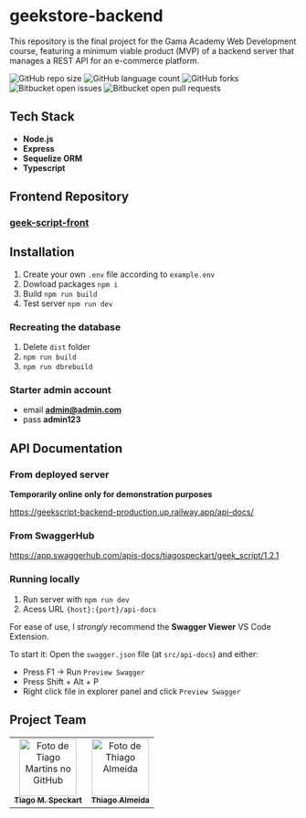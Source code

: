 # geekstore-backend

This repository is the final project for the Gama Academy Web Development course, featuring a minimum viable product (MVP) of a backend server that manages a REST API for an e-commerce platform.

![GitHub repo size](https://img.shields.io/github/repo-size/tiagospeckart/geekstore-backend?style=for-the-badge)
![GitHub language count](https://img.shields.io/github/languages/count/tiagospeckart/geekstore-backend?style=for-the-badge)
![GitHub forks](https://img.shields.io/github/forks/tiagospeckart/geekstore-backend?style=for-the-badge)
![Bitbucket open issues](https://img.shields.io/bitbucket/issues/tiagospeckart/geekstore-backend?style=for-the-badge)
![Bitbucket open pull requests](https://img.shields.io/bitbucket/pr-raw/tiagospeckart/geekstore-backend?style=for-the-badge)

## Tech Stack

- **Node.js**
- **Express**
- **Sequelize ORM**
- **Typescript**

## Frontend Repository

### [geek-script-front](https://github.com/GabrielGameDev/geek-script-front)

## Installation

1. Create your own `.env` file according to `example.env`
2. Dowload packages `npm i`
3. Build `npm run build`
4. Test server `npm run dev`

### Recreating the database

1. Delete `dist` folder
2. `npm run build`
3. `npm run dbrebuild`

### Starter admin account

- email **admin@admin.com**
- pass **admin123**

## API Documentation

### From deployed server

**Temporarily online only for demonstration purposes**

https://geekscript-backend-production.up.railway.app/api-docs/

### From SwaggerHub

https://app.swaggerhub.com/apis-docs/tiagospeckart/geek_script/1.2.1

### Running locally

1. Run server with `npm run dev`
2. Acess URL `{host}:{port}/api-docs` 

For ease of use, I *strongly* recommend the **Swagger Viewer** VS Code Extension. 

To start it:
Open the `swagger.json` file (at `src/api-docs`) and either:
- Press F1 -> Run `Preview Swagger` 
- Press Shift + Alt + P
- Right click file in explorer panel and click `Preview Swagger`

## Project Team

<table>
  <tr>
    <td align="center">
      <a href="https://github.com/tiagospeckart">
        <img src="https://avatars.githubusercontent.com/u/75458110?v=4" width="100px;" alt="Foto de Tiago Martins no GitHub"/><br>
        <sub>
          <b>Tiago M. Speckart</b>
        </sub>
      </a>
    </td>
    <td align="center">
      <a href="https://github.com/tcalmeida">
        <img src="https://avatars.githubusercontent.com/u/113650703?v=4" width="100px;" alt="Foto de Thiago Almeida"/><br>
        <sub>
          <b>Thiago Almeida</b>
        </sub>
      </a>
    </td>
  </tr>
</table>
